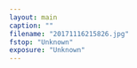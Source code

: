 ```yaml
---
layout: main
caption: ""
filename: "20171116215826.jpg"
fstop: "Unknown"
exposure: "Unknown"
---
```

